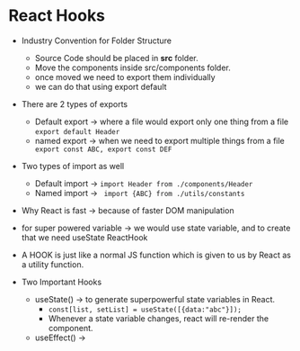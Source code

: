 # React Hooks

- Industry Convention for Folder Structure
    - Source Code should be placed in __src__ folder.
    - Move the components inside src/components folder.
    - once moved we need to export them individually
    - we can do that using export default <ComponentName>

- There are 2 types of exports
    - Default export -> where a file would export only one thing from a file ```export default Header```
    - named export -> when we need to export multiple things from a file ``` export const ABC, export const DEF```

- Two types of import as well
    - Default import -> ``` import Header from ./components/Header ```
    - Named import -> ``` import {ABC} from ./utils/constants```

- Why React is fast -> because of faster DOM manipulation
- for super powered variable -> we would use state variable, and to create that we need useState ReactHook

- A HOOK is just like a normal JS function which is given to us by React as a utility function.

- Two Important Hooks
    - useState()  -> to generate superpowerful state variables in React.
        - ``` const[list, setList] = useState([{data:"abc"}]); ```
        - Whenever a state variable changes, react will re-render the component.
    - useEffect() -> 
